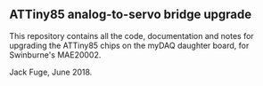 ## ATTiny85 analog-to-servo bridge upgrade ##

This repository contains all the code, documentation and notes for 
upgrading the ATTiny85 chips on the myDAQ daughter board, for 
Swinburne's MAE20002.


Jack Fuge, June 2018.
